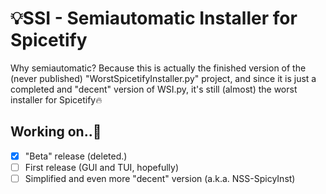 # 💡SSI - Semiautomatic Installer for Spicetify
Why semiautomatic? Because this is actually the finished version of the (never published) "WorstSpicetifyInstaller.py" project, and since it is just a completed and "decent" version of WSI.py, it's still (almost) the worst installer for Spicetify🔥
## Working on..🧪
- [x] "Beta" release (deleted.)
- [ ] First release (GUI and TUI, hopefully)
- [ ] Simplified and even more "decent" version (a.k.a. NSS-SpicyInst)
